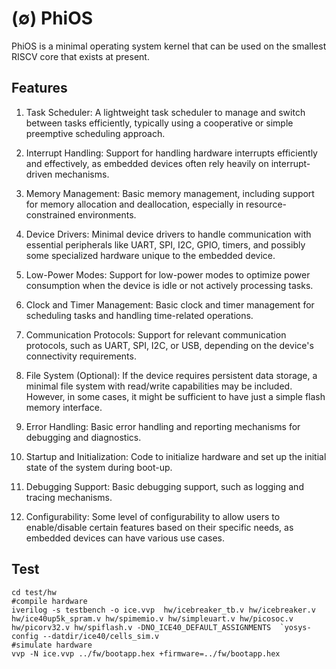 # (∅) **Phi**OS

PhiOS is a minimal operating system kernel that can be used on the smallest RISCV core that exists at present.

## Features

1. Task Scheduler: A lightweight task scheduler to manage and switch between tasks efficiently, typically using a cooperative or simple preemptive scheduling approach.

2. Interrupt Handling: Support for handling hardware interrupts efficiently and effectively, as embedded devices often rely heavily on interrupt-driven mechanisms.

3. Memory Management: Basic memory management, including support for memory allocation and deallocation, especially in resource-constrained environments.

4. Device Drivers: Minimal device drivers to handle communication with essential peripherals like UART, SPI, I2C, GPIO, timers, and possibly some specialized hardware unique to the embedded device.

5. Low-Power Modes: Support for low-power modes to optimize power consumption when the device is idle or not actively processing tasks.

6. Clock and Timer Management: Basic clock and timer management for scheduling tasks and handling time-related operations.

7. Communication Protocols: Support for relevant communication protocols, such as UART, SPI, I2C, or USB, depending on the device's connectivity requirements.

8. File System (Optional): If the device requires persistent data storage, a minimal file system with read/write capabilities may be included. However, in some cases, it might be sufficient to have just a simple flash memory interface.

9. Error Handling: Basic error handling and reporting mechanisms for debugging and diagnostics.

10. Startup and Initialization: Code to initialize hardware and set up the initial state of the system during boot-up.

11. Debugging Support: Basic debugging support, such as logging and tracing mechanisms.

12. Configurability: Some level of configurability to allow users to enable/disable certain features based on their specific needs, as embedded devices can have various use cases.


## Test

```shell
cd test/hw
#compile hardware
iverilog -s testbench -o ice.vvp  hw/icebreaker_tb.v hw/icebreaker.v hw/ice40up5k_spram.v hw/spimemio.v hw/simpleuart.v hw/picosoc.v hw/picorv32.v hw/spiflash.v -DNO_ICE40_DEFAULT_ASSIGNMENTS  `yosys-config --datdir/ice40/cells_sim.v
#simulate hardware
vvp -N ice.vvp ../fw/bootapp.hex +firmware=../fw/bootapp.hex
```